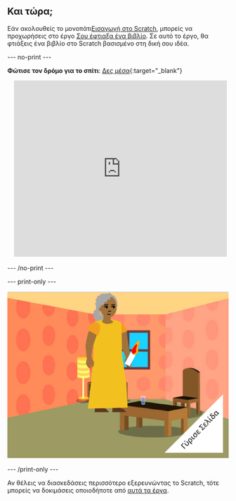 ## Και τώρα;

Εάν ακολουθείς το μονοπάτι[Εισαγωγή στο Scratch](https://projects.raspberrypi.org/el-GR_loc/pathway/scratch-intro), μπορείς να προχωρήσεις στο έργο [Σου έφτιαξα ένα βιβλίο](https://projects.raspberrypi.org/el-GR_loc/projects/i-made-you-a-book). Σε αυτό το έργο, θα φτιάξεις ένα βιβλίο στο Scratch βασισμένο στη δική σου ιδέα.

--- no-print ---

**Φώτισε τον δρόμο για το σπίτι**: [Δες μέσα](https://scratch.mit.edu/projects/499860786/editor){:target="_blank"}
<div class="scratch-preview" style="margin-left: 15px;">
  <iframe allowtransparency="true" width="485" height="402" src="https://scratch.mit.edu/projects/embed/499860786/?autostart=false" frameborder="0"></iframe>
</div>

--- /no-print ---

--- print-only ---

![Ένα έργο «Σου έφτιαξα ένα βιβλίο».](images/book-cover.png)

--- /print-only ---

Αν θέλεις να διασκεδάσεις περισσότερο εξερευνώντας το Scratch, τότε μπορείς να δοκιμάσεις οποιοδήποτε από [αυτά τα έργα](https://projects.raspberrypi.org/el-GR_loc/projects?software%5B%5D=scratch&curriculum%5B%5D=%201).


